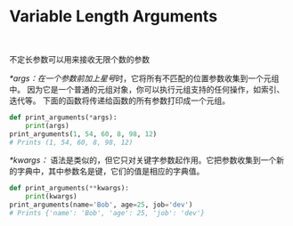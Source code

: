 # Variable Length Arguments

<br/>

不定长参数可以用来接收无限个数的参数

*\*args：在一个参数前加上星号*时，它将所有不匹配的位置参数收集到一个元组中。
因为它是一个普通的元组对象，你可以执行元组支持的任何操作，如索引、迭代等。
下面的函数将传递给函数的所有参数打印成一个元组。
```py
def print_arguments(*args):
    print(args)
print_arguments(1, 54, 60, 8, 98, 12)
# Prints (1, 54, 60, 8, 98, 12)
```
*\**kwargs：** 语法是类似的，但它只对关键字参数起作用。它把参数收集到一个新的字典中，其中参数名是键，它们的值是相应的字典值。
```py
def print_arguments(**kwargs):
    print(kwargs)
print_arguments(name='Bob', age=25, job='dev')
# Prints {'name': 'Bob', 'age': 25, 'job': 'dev'}
```